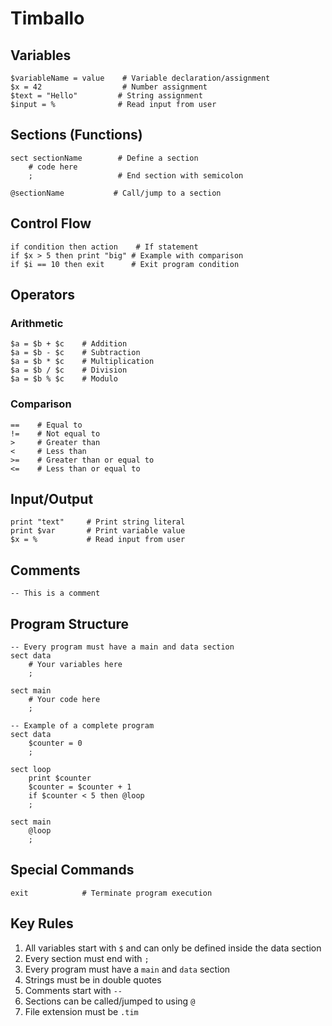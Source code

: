 # Timballo

## Variables
```
$variableName = value    # Variable declaration/assignment
$x = 42                  # Number assignment
$text = "Hello"         # String assignment
$input = %              # Read input from user
```

## Sections (Functions)
```
sect sectionName        # Define a section
    # code here
    ;                   # End section with semicolon

@sectionName           # Call/jump to a section
```

## Control Flow
```
if condition then action    # If statement
if $x > 5 then print "big" # Example with comparison
if $i == 10 then exit      # Exit program condition
```

## Operators
### Arithmetic
```
$a = $b + $c    # Addition
$a = $b - $c    # Subtraction
$a = $b * $c    # Multiplication
$a = $b / $c    # Division
$a = $b % $c    # Modulo
```

### Comparison
```
==    # Equal to
!=    # Not equal to
>     # Greater than
<     # Less than
>=    # Greater than or equal to
<=    # Less than or equal to
```

## Input/Output
```
print "text"     # Print string literal
print $var       # Print variable value
$x = %           # Read input from user
```

## Comments
```
-- This is a comment
```

## Program Structure
```
-- Every program must have a main and data section
sect data
    # Your variables here
    ;

sect main
    # Your code here
    ;

-- Example of a complete program
sect data
    $counter = 0
    ;

sect loop
    print $counter
    $counter = $counter + 1
    if $counter < 5 then @loop
    ;

sect main
    @loop
    ;
```

## Special Commands
```
exit            # Terminate program execution
```

## Key Rules
1. All variables start with `$` and can only be defined inside the data section
2. Every section must end with `;`
3. Every program must have a `main` and `data` section
4. Strings must be in double quotes
5. Comments start with `--`
6. Sections can be called/jumped to using `@`
7. File extension must be `.tim`
